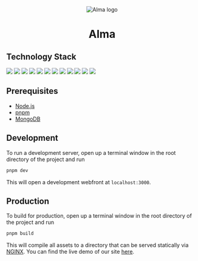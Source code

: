 <div align="center">
    <img src="./src/assets/img/logos/logo.png" alt="Alma logo">
    <h1>Alma</h1>
</div>

## Technology Stack
<img src="https://img.shields.io/badge/node.js%20-%23339933.svg?style=for-the-badge&logo=nodedotjs&logoColor=white" />
<img src="https://img.shields.io/badge/typescript-%233178C6?style=for-the-badge&logo=typescript&logoColor=white" />
<img src="https://img.shields.io/badge/react-%2361DBFB?style=for-the-badge&logo=react&logoColor=black" />
<img src="https://img.shields.io/badge/css%20-%231572B6?style=for-the-badge&logo=css3" />
<img src="https://img.shields.io/badge/sass%20-%23CC6699?style=for-the-badge&logo=sass&logoColor=white" />
<img src="https://img.shields.io/badge/tailwind-%2306B6D4?style=for-the-badge&logo=tailwindcss&logoColor=white" />
<img src="https://img.shields.io/badge/bootstrap-%237952B3?style=for-the-badge&logo=bootstrap&logoColor=white" />
<img src="https://img.shields.io/badge/webpack%20-%231C78C0.svg?style=for-the-badge&logo=webpack" />
<img src="https://img.shields.io/badge/mongodb-%2347A248?style=for-the-badge&logo=mongodb&logoColor=white" />
<img src="https://img.shields.io/badge/nginx%20-%23009639.svg?style=for-the-badge&logo=nginx" />
<img src="https://img.shields.io/badge/express%20-%23000000.svg?style=for-the-badge&logo=express" />
<img src="https://img.shields.io/badge/passport-%2334E27A?style=for-the-badge&logo=passport&logoColor=white" />

## Prerequisites
 * [Node.js](https://nodejs.org)
 * [pnpm](https://pnpm.io)
 * [MongoDB](https://www.mongodb.com)

## Development
To run a development server, open up a terminal window in the root directory of the project and run
```sh
pnpm dev
```

This will open a development webfront at `localhost:3000`.

## Production
To build for production, open up a terminal window in the root directory of the project and run
```sh
pnpm build
```

This will compile all assets to a directory that can be served statically via [NGINX](https://nginx.com).
You can find the live demo of our site [here](https://alma.alru.xyz).
